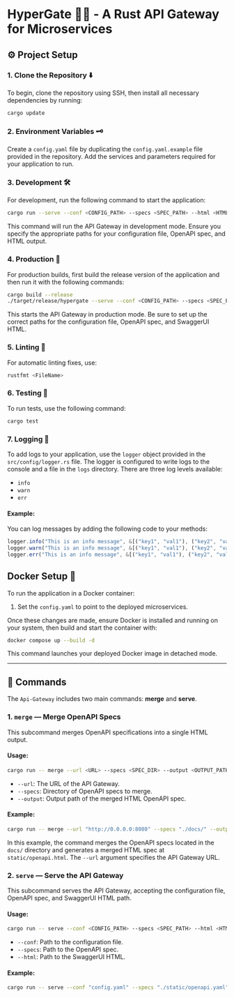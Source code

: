 # HyperGate 🚀🚪 - A Rust API Gateway for Microservices

## ⚙️ Project Setup

### 1. Clone the Repository ⬇️

To begin, clone the repository using SSH, then install all necessary dependencies by running:

```bash
cargo update
```

### 2. Environment Variables 🗝️

Create a `config.yaml` file by duplicating the `config.yaml.example` file provided in the repository. Add the services and parameters required for your application to run.

### 3. Development 🛠️

For development, run the following command to start the application:

```bash
cargo run --serve --conf <CONFIG_PATH> --specs <SPEC_PATH> --html <HTML_PATH>
```

This command will run the API Gateway in development mode. Ensure you specify the appropriate paths for your configuration file, OpenAPI spec, and HTML output.

### 4. Production 🚀

For production builds, first build the release version of the application and then run it with the following commands:

```bash
cargo build --release
./target/release/hypergate --serve --conf <CONFIG_PATH> --specs <SPEC_PATH> --html <HTML_PATH>
```

This starts the API Gateway in production mode. Be sure to set up the correct paths for the configuration file, OpenAPI spec, and SwaggerUI HTML.

### 5. Linting 🧹

For automatic linting fixes, use:

```bash
rustfmt <FileName>
```

### 6. Testing 🧪

To run tests, use the following command:

```bash
cargo test
```

### 7. Logging 📝

To add logs to your application, use the `logger` object provided in the `src/config/logger.rs` file. The logger is configured to write logs to the console and a file in the `logs` directory. There are three log levels available:
- `info`
- `warn`
- `err`

#### Example:
You can log messages by adding the following code to your methods:

```javascript
logger.info("This is an info message", &[("key1", "val1"), ("key2", "val2")]);
logger.warn("This is an info message", &[("key1", "val1"), ("key2", "val2")]);
logger.err("This is an info message", &[("key1", "val1"), ("key2", "val2")]);
```

## Docker Setup 🐳

To run the application in a Docker container:

1. Set the `config.yaml` to point to the deployed microservices.

Once these changes are made, ensure Docker is installed and running on your system, then build and start the container with:

```bash
docker compose up --build -d
```

This command launches your deployed Docker image in detached mode.

---

## 🚀 Commands

The `Api-Gateway` includes two main commands: **merge** and **serve**.

### 1. `merge` — Merge OpenAPI Specs

This subcommand merges OpenAPI specifications into a single HTML output.

#### Usage:

```bash
cargo run -- merge --url <URL> --specs <SPEC_DIR> --output <OUTPUT_PATH>
```

- `--url`: The URL of the API Gateway.
- `--specs`: Directory of OpenAPI specs to merge.
- `--output`: Output path of the merged HTML OpenAPI spec.

#### Example:

```bash
cargo run -- merge --url "http://0.0.0.0:8080" --specs "./docs/" --output "./static/openapi.yaml"
```

In this example, the command merges the OpenAPI specs located in the `docs/` directory and generates a merged HTML spec at `static/openapi.html`. The `--url` argument specifies the API Gateway URL.

### 2. `serve` — Serve the API Gateway

This subcommand serves the API Gateway, accepting the configuration file, OpenAPI spec, and SwaggerUI HTML path.

#### Usage:

```bash
cargo run -- serve --conf <CONFIG_PATH> --specs <SPEC_PATH> --html <HTML_PATH>
```

- `--conf`: Path to the configuration file.
- `--specs`: Path to the OpenAPI spec.
- `--html`: Path to the SwaggerUI HTML.

#### Example:

```bash
cargo run -- serve --conf "config.yaml" --specs "./static/openapi.yaml" --html "./static/openapi.html"
```
